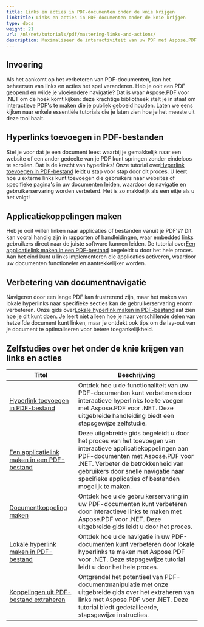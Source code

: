 ```yaml
---
title: Links en acties in PDF-documenten onder de knie krijgen
linktitle: Links en acties in PDF-documenten onder de knie krijgen
type: docs
weight: 21
url: /nl/net/tutorials/pdf/mastering-links-and-actions/
description: Maximaliseer de interactiviteit van uw PDF met Aspose.PDF voor .NET. Ontdek hoe u hyperlinks toevoegt en navigatie verbetert met onze stapsgewijze tutorials.
---
```

## Invoering

Als het aankomt op het verbeteren van PDF-documenten, kan het beheersen van links en acties het spel veranderen. Heb je ooit een PDF geopend en wilde je vloeiendere navigatie? Dat is waar Aspose.PDF voor .NET om de hoek komt kijken: deze krachtige bibliotheek stelt je in staat om interactieve PDF's te maken die je publiek geboeid houden. Laten we eens kijken naar enkele essentiële tutorials die je laten zien hoe je het meeste uit deze tool haalt.

## Hyperlinks toevoegen in PDF-bestanden
 Stel je voor dat je een document leest waarbij je gemakkelijk naar een website of een ander gedeelte van je PDF kunt springen zonder eindeloos te scrollen. Dat is de kracht van hyperlinks! Onze tutorial over[Hyperlink toevoegen in PDF-bestand](./adding-hyperlink/) leidt u stap voor stap door dit proces. U leert hoe u externe links kunt toevoegen die gebruikers naar websites of specifieke pagina's in uw documenten leiden, waardoor de navigatie en gebruikerservaring worden verbeterd. Het is zo makkelijk als een eitje als u het volgt!

## Applicatiekoppelingen maken
 Heb je ooit willen linken naar applicaties of bestanden vanuit je PDF's? Dit kan vooral handig zijn in rapporten of handleidingen, waar embedded links gebruikers direct naar de juiste software kunnen leiden. De tutorial over[Een applicatielink maken in een PDF-bestand](./creating-application-link/) begeleidt u door het hele proces. Aan het eind kunt u links implementeren die applicaties activeren, waardoor uw documenten functioneler en aantrekkelijker worden.

## Verbetering van documentnavigatie
 Navigeren door een lange PDF kan frustrerend zijn, maar het maken van lokale hyperlinks naar specifieke secties kan de gebruikerservaring enorm verbeteren. Onze gids over[Lokale hyperlink maken in PDF-bestand](./creating-local-hyperlink/)laat zien hoe je dit kunt doen. Je leert niet alleen hoe je naar verschillende delen van hetzelfde document kunt linken, maar je ontdekt ook tips om de lay-out van je document te optimaliseren voor betere toegankelijkheid.

## Zelfstudies over het onder de knie krijgen van links en acties
| Titel | Beschrijving |
| --- | --- | 
| [Hyperlink toevoegen in PDF-bestand](./adding-hyperlink/) | Ontdek hoe u de functionaliteit van uw PDF-documenten kunt verbeteren door interactieve hyperlinks toe te voegen met Aspose.PDF voor .NET. Deze uitgebreide handleiding biedt een stapsgewijze zelfstudie. |  
| [Een applicatielink maken in een PDF-bestand](./creating-application-link/) | Deze uitgebreide gids begeleidt u door het proces van het toevoegen van interactieve applicatiekoppelingen aan PDF-documenten met Aspose.PDF voor .NET. Verbeter de betrokkenheid van gebruikers door snelle navigatie naar specifieke applicaties of bestanden mogelijk te maken. |  
| [Documentkoppeling maken](./creating-document-link/) | Ontdek hoe u de gebruikerservaring in uw PDF-documenten kunt verbeteren door interactieve links te maken met Aspose.PDF voor .NET. Deze uitgebreide gids leidt u door het proces. |  
| [Lokale hyperlink maken in PDF-bestand](./creating-local-hyperlink/) | Ontdek hoe u de navigatie in uw PDF-documenten kunt verbeteren door lokale hyperlinks te maken met Aspose.PDF voor .NET. Deze stapsgewijze tutorial leidt u door het hele proces. |  
| [Koppelingen uit PDF-bestand extraheren](./extract-links-from-pdf-file/) | Ontgrendel het potentieel van PDF-documentmanipulatie met onze uitgebreide gids over het extraheren van links met Aspose.PDF voor .NET. Deze tutorial biedt gedetailleerde, stapsgewijze instructies. |  
